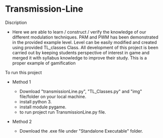 # Transmission-Line

Discription
- Here we are able to learn / construct / verify the knowledge of our different modulation techniques. PAM and PWM has been demonstrated in the provided example level. Level can be easily modified and created using provided TL_classes Class. All development of this project is been carried out by keeping students perspective of interest in game and merged it with syllabus knowledge to improve their study. This is a proper example of gamification

To run this project

- Method 1
  - Download "transmissionLine.py", "TL_Classes.py" and "img" file/folder on your local machine.
  - install python 3.
  - install module pygame.
  - to run project run TransmissionLine.py file.

- Method 2
  - Download the .exe file under "Standalone Executable" folder.
